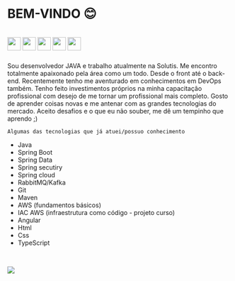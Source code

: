# BEM-VINDO 😊

<div style="display: inline_block"><br>
<img src="https://cdn.jsdelivr.net/gh/devicons/devicon/icons/java/java-original.svg"  height="30" widht="30"/>
<img src="https://cdn.jsdelivr.net/gh/devicons/devicon/icons/spring/spring-original.svg" height="30" widht="30"/>
<img src="https://cdn.jsdelivr.net/gh/devicons/devicon/icons/html5/html5-original.svg" height="30" widht="30"/>
<img src="https://cdn.jsdelivr.net/gh/devicons/devicon/icons/git/git-original.svg" height="30" widht="30"/>
<img src="https://cdn.jsdelivr.net/gh/devicons/devicon/icons/angularjs/angularjs-original.svg" height="30" widht="30"/>
</div>

###

Sou desenvolvedor JAVA e trabalho atualmente na Solutis. Me encontro totalmente apaixonado pela área como um todo. 
Desde o front até o back-end. 
Recentemente tenho me aventurado em conhecimentos em DevOps também. 
Tenho feito investimentos próprios na minha capacitação profissional com desejo de me tornar um profissional mais completo. 
Gosto de aprender coisas novas e me antenar com as grandes tecnologias do mercado. Aceito desafios e o que eu não souber, me dê um tempinho que aprendo ;)

```Algumas das tecnologias que já atuei/possuo conhecimento```

 - Java
 - Spring Boot
 - Spring Data
 - Spring secutiry
 - Spring cloud
 - RabbitMQ/Kafka
 - Git
 - Maven
 - AWS (fundamentos básicos)
 - IAC AWS (infraestrutura como código - projeto curso) 
 - Angular
 - Html
 - Css
 - TypeScript
<br>

<a href="https://www.linkedin.com/in/matheuspieropan/"><img src="https://img.shields.io/badge/LinkedIn-0077B5?style=for-the-badge&logo=linkedin&logoColor=white"/></a>
